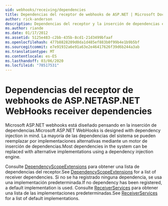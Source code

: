 ```yaml
---
uid: webhooks/receiving/dependencies
title: Dependencias del receptor de webhooks de ASP.NET | Microsoft Docs
author: rick-anderson
description: Dependencias del receptor y la inserción de dependencias en webhooks de ASP.NET.
ms.author: riande
ms.date: 01/17/2012
ms.assetid: 5125e483-c2bb-435b-8cd1-21d3499bfaaf
ms.openlocfilehash: 477b8828209d0da1d485ef883b0f99b4e1b9b5bf
ms.sourcegitcommit: e7e91932a6e91a63e2e46417626f39d6b244a3ab
ms.translationtype: MT
ms.contentlocale: es-ES
ms.lasthandoff: 03/06/2020
ms.locfileid: "78517531"
---
```

# <a name="aspnet-webhooks-receiver-dependencies"></a><span data-ttu-id="4db35-103">Dependencias del receptor de webhooks de ASP.NET</span><span class="sxs-lookup"><span data-stu-id="4db35-103">ASP.NET WebHooks receiver dependencies</span></span>

<span data-ttu-id="4db35-104">Microsoft ASP.NET webhooks está diseñado pensando en la inserción de dependencias.</span><span class="sxs-lookup"><span data-stu-id="4db35-104">Microsoft ASP.NET WebHooks is designed with dependency injection in mind.</span></span> <span data-ttu-id="4db35-105">La mayoría de las dependencias del sistema se pueden reemplazar por implementaciones alternativas mediante un motor de inserción de dependencias.</span><span class="sxs-lookup"><span data-stu-id="4db35-105">Most dependencies in the system can be replaced with alternative implementations using a dependency injection engine.</span></span>

<span data-ttu-id="4db35-106">Consulte [DependencyScopeExtensions](https://github.com/aspnet/aspnetWebHooks/blob/master/src/Microsoft.AspNet.WebHooks.Receivers/Extensions/DependencyScopeExtensions.cs) para obtener una lista de dependencias del receptor.</span><span class="sxs-lookup"><span data-stu-id="4db35-106">See [DependencyScopeExtensions](https://github.com/aspnet/aspnetWebHooks/blob/master/src/Microsoft.AspNet.WebHooks.Receivers/Extensions/DependencyScopeExtensions.cs) for a list of receiver dependencies.</span></span> <span data-ttu-id="4db35-107">Si no se ha registrado ninguna dependencia, se usa una implementación predeterminada.</span><span class="sxs-lookup"><span data-stu-id="4db35-107">If no dependency has been registered, a default implementation is used.</span></span> <span data-ttu-id="4db35-108">Consulte [ReceiverServices](https://github.com/aspnet/aspnetWebHooks/blob/master/src/Microsoft.AspNet.WebHooks.Receivers/Services/ReceiverServices.cs) para obtener una lista de las implementaciones predeterminadas.</span><span class="sxs-lookup"><span data-stu-id="4db35-108">See [ReceiverServices](https://github.com/aspnet/aspnetWebHooks/blob/master/src/Microsoft.AspNet.WebHooks.Receivers/Services/ReceiverServices.cs) for a list of default implementations.</span></span>

